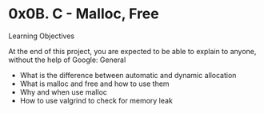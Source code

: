 # 0x0B. C - Malloc, Free


Learning Objectives

At the end of this project, you are expected to be able to explain to anyone, without the help of Google:
General

* What is the difference between automatic and dynamic allocation
* What is malloc and free and how to use them
* Why and when use malloc
* How to use valgrind to check for memory leak

